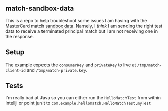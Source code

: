 match-sandbox-data
---

This is a repo to help troubleshoot some issues I am having with the MasterCard match [sandbox data](https://developer.mastercard.com/documentation/match/#sandbox-data). Namely, I _think_ I am sending the right test data to receive a terminated principal match but I am not receiving one in the response.

Setup
---

The example expects the `consumerKey` and `privateKey` to live at `/tmp/match-client-id` and `/tmp/match-private.key`.

Tests
---

I'm really bad at Java so you can either run the `HelloMatchTest` from within Intellji or point junit to `com.example.hellomatch.HelloMatchTest,myTest`
